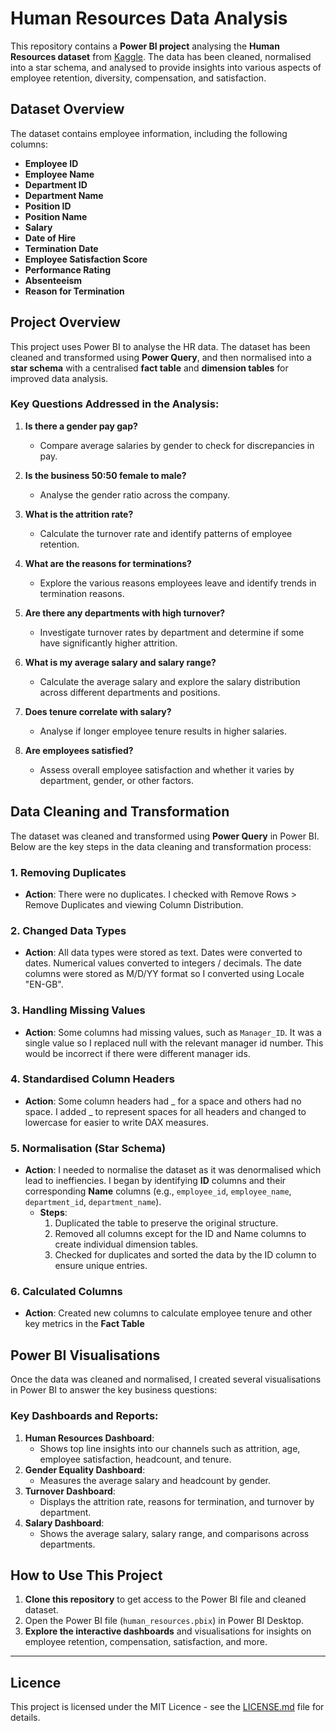 # Human Resources Data Analysis

This repository contains a **Power BI project** analysing the **Human Resources dataset** from [Kaggle](https://www.kaggle.com/datasets/rhuebner/human-resources-data-set/data). The data has been cleaned, normalised into a star schema, and analysed to provide insights into various aspects of employee retention, diversity, compensation, and satisfaction.

## Dataset Overview

The dataset contains employee information, including the following columns:

- **Employee ID**
- **Employee Name**
- **Department ID**
- **Department Name**
- **Position ID**
- **Position Name**
- **Salary**
- **Date of Hire**
- **Termination Date**
- **Employee Satisfaction Score**
- **Performance Rating**
- **Absenteeism**
- **Reason for Termination**

## Project Overview

This project uses Power BI to analyse the HR data. The dataset has been cleaned and transformed using **Power Query**, and then normalised into a **star schema** with a centralised **fact table** and **dimension tables** for improved data analysis.

### **Key Questions Addressed in the Analysis:**

1. **Is there a gender pay gap?**
   - Compare average salaries by gender to check for discrepancies in pay.

2. **Is the business 50:50 female to male?**
   - Analyse the gender ratio across the company.

3. **What is the attrition rate?**
   - Calculate the turnover rate and identify patterns of employee retention.

4. **What are the reasons for terminations?**
   - Explore the various reasons employees leave and identify trends in termination reasons.

5. **Are there any departments with high turnover?**
   - Investigate turnover rates by department and determine if some have significantly higher attrition.

6. **What is my average salary and salary range?**
   - Calculate the average salary and explore the salary distribution across different departments and positions.

7. **Does tenure correlate with salary?**
   - Analyse if longer employee tenure results in higher salaries.

8. **Are employees satisfied?**
   - Assess overall employee satisfaction and whether it varies by department, gender, or other factors.

## Data Cleaning and Transformation

The dataset was cleaned and transformed using **Power Query** in Power BI. Below are the key steps in the data cleaning and transformation process:

### 1. **Removing Duplicates**

- **Action**: There were no duplicates. I checked with Remove Rows > Remove Duplicates and viewing Column Distribution.

### 2. **Changed Data Types**

- **Action**: All data types were stored as text. Dates were converted to dates. Numerical values converted to integers / decimals. The date columns were stored as M/D/YY format so I converted using Locale "EN-GB".
  
### 3. **Handling Missing Values**

- **Action**: Some columns had missing values, such as `Manager_ID`. It was a single value so I replaced null with the relevant manager id number. This would be incorrect if there were different manager ids.

### 4. **Standardised Column Headers**

- **Action**: Some column headers had _ for a space and others had no space. I added _ to represent spaces for all headers and changed to lowercase for easier to write DAX measures.

### 5. **Normalisation (Star Schema)**

- **Action**: I needed to normalise the dataset as it was denormalised which lead to ineffiencies. I began by identifying **ID** columns and their corresponding **Name** columns (e.g., `employee_id`, `employee_name`, `department_id`, `department_name`).
  - **Steps**:
    1. Duplicated the table to preserve the original structure.
    2. Removed all columns except for the ID and Name columns to create individual dimension tables.
    3. Checked for duplicates and sorted the data by the ID column to ensure unique entries.

### 6. **Calculated Columns**

- **Action**: Created new columns to calculate employee tenure and other key metrics in the **Fact Table**

## Power BI Visualisations

Once the data was cleaned and normalised, I created several visualisations in Power BI to answer the key business questions:

### Key Dashboards and Reports:
1. **Human Resources Dashboard**:
   - Shows top line insights into our channels such as attrition, age, employee satisfaction, headcount, and tenure.
2. **Gender Equality Dashboard**: 
   - Measures the average salary and headcount by gender.
3. **Turnover Dashboard**:
   - Displays the attrition rate, reasons for termination, and turnover by department.
4. **Salary Dashboard**:
   - Shows the average salary, salary range, and comparisons across departments.

## How to Use This Project

1. **Clone this repository** to get access to the Power BI file and cleaned dataset.
2. Open the Power BI file (`human_resources.pbix`) in Power BI Desktop.
3. **Explore the interactive dashboards** and visualisations for insights on employee retention, compensation, satisfaction, and more.

---

## Licence

This project is licensed under the MIT Licence - see the [LICENSE.md](LICENSE.md) file for details.

